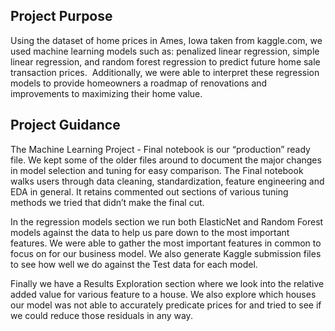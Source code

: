 ## Project Purpose

Using the dataset of home prices in Ames, Iowa taken from kaggle.com, we used machine learning models such as: penalized linear regression, simple linear regression, and random forest regression to predict future home sale transaction prices.  Additionally, we were able to interpret these regression models to provide homeowners a roadmap of renovations and improvements to maximizing their home value.

## Project Guidance

The Machine Learning Project - Final notebook is our “production” ready file.  We kept some of the older files around to document the major changes in model selection and tuning for easy comparison.  The Final notebook walks users through data cleaning, standardization, feature engineering and EDA in general.  It retains commented out sections of various tuning methods we tried that didn’t make the final cut.

In the regression models section we run both ElasticNet and Random Forest models against the data to help us pare down to the most important features.  We were able to gather the most important features in common to focus on for our business model.  We also generate Kaggle submission files to see how well we do against the Test data for each model.

Finally we have a Results Exploration section where we look into the relative added value for various feature to a house.  We also explore which houses our model was not able to accurately predicate prices for and tried to see if we could reduce those residuals in any way.

